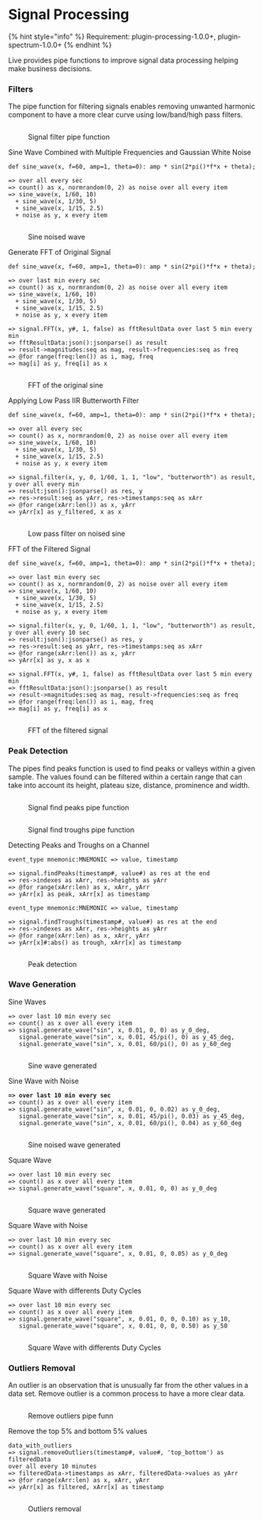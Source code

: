 # Signal Processing

{% hint style="info" %}
Requirement: plugin-processing-1.0.0+, plugin-spectrum-1.0.0+
{% endhint %}

Live provides pipe functions to improve signal data processing helping make business decisions.

### Filters

The pipe function for filtering signals enables removing unwanted harmonic component to have a more clear curve using low/band/high pass filters.

<figure><img src="../.gitbook/assets/image (2).png" alt=""><figcaption><p>Signal filter pipe function</p></figcaption></figure>

Sine Wave Combined with Multiple Frequencies and Gaussian White Noise

```
def sine_wave(x, f=60, amp=1, theta=0): amp * sin(2*pi()*f*x + theta);

=> over all every sec
=> count() as x, normrandom(0, 2) as noise over all every item
=> sine_wave(x, 1/60, 10)
  + sine_wave(x, 1/30, 5)
  + sine_wave(x, 1/15, 2.5)
  + noise as y, x every item

```

<figure><img src="https://lh5.googleusercontent.com/Q2vLpq__BeVYfHcyn5YxCs3JD5Nd73E4FCCzSGJTljShpC0TBJZH1Xyph5IDKZVa2tx48K2ZFMWYv0qWop_jkK9YyewK8LwmGK86At6SpKvOyLtf0sNzw8e0oW_mOeoKCk0TU5RDx-I8Mo0_1aqNCvGFSObo0kZIv5LYaf_B80SbT1szXju1iHt6K_A-" alt=""><figcaption><p>Sine noised wave</p></figcaption></figure>

Generate FFT of Original Signal

```
def sine_wave(x, f=60, amp=1, theta=0): amp * sin(2*pi()*f*x + theta);

=> over last min every sec
=> count() as x, normrandom(0, 2) as noise over all every item
=> sine_wave(x, 1/60, 10)
  + sine_wave(x, 1/30, 5)
  + sine_wave(x, 1/15, 2.5)
  + noise as y, x every item

=> signal.FFT(x, y#, 1, false) as fftResultData over last 5 min every min
=> fftResultData:json():jsonparse() as result
=> result->magnitudes:seq as mag, result->frequencies:seq as freq
=> @for range(freq:len()) as i, mag, freq
=> mag[i] as y, freq[i] as x
```

<figure><img src="https://lh3.googleusercontent.com/hgs7RLJiwCEt1fqZTS31TkwbVADk2D3-pq-GiSig5wYqRR7-BJ4d1WZc2gGnd09fQMCWrxIzAb9ZOla72XzehWFZcDMlMQ44QliWJAMk6U111fcoWbRyGkPA86zHcsbjqx0hT6NpoqpoW31SJW_V9MpIe3cvtGoB9TVOXHynt5Xnjwv8Y_EX5KxCXu_R" alt=""><figcaption><p>FFT of the original sine</p></figcaption></figure>

Applying Low Pass IIR Butterworth Filter

```
def sine_wave(x, f=60, amp=1, theta=0): amp * sin(2*pi()*f*x + theta);

=> over all every sec
=> count() as x, normrandom(0, 2) as noise over all every item
=> sine_wave(x, 1/60, 10)
  + sine_wave(x, 1/30, 5)
  + sine_wave(x, 1/15, 2.5)
  + noise as y, x every item
 
=> signal.filter(x, y, 0, 1/60, 1, 1, "low", "butterworth") as result, 
y over all every min
=> result:json():jsonparse() as res, y
=> res->result:seq as yArr, res->timestamps:seq as xArr
=> @for range(xArr:len()) as x, yArr
=> yArr[x] as y_filtered, x as x
```

<figure><img src="https://lh6.googleusercontent.com/Xi_Ti1Y7zTlRGhAeWpSJH_vUNM7B6_robK2qywsfv1PvdQLObN1C4P7mutPbI2IDOUDBDURemfQ4HeosMd6NY7D0UM5wSMIJl2flKBSmic8tVsNuf7TtHbnlZoRAT7oN4ie-EzjpwlbEyOROLJKpFQcAX4dGFwxIonumTUg8QP2fnd97AW8jSk_Tuc5k" alt=""><figcaption><p>Low pass filter on noised sine</p></figcaption></figure>

FFT of the Filtered Signal

```
def sine_wave(x, f=60, amp=1, theta=0): amp * sin(2*pi()*f*x + theta);

=> over last min every sec
=> count() as x, normrandom(0, 2) as noise over all every item
=> sine_wave(x, 1/60, 10)
  + sine_wave(x, 1/30, 5)
  + sine_wave(x, 1/15, 2.5)
  + noise as y, x every item
 
=> signal.filter(x, y, 0, 1/60, 1, 1, "low", "butterworth") as result, 
y over all every 10 sec
=> result:json():jsonparse() as res, y
=> res->result:seq as yArr, res->timestamps:seq as xArr
=> @for range(xArr:len()) as x, yArr
=> yArr[x] as y, x as x

=> signal.FFT(x, y#, 1, false) as fftResultData over last 5 min every min
=> fftResultData:json():jsonparse() as result
=> result->magnitudes:seq as mag, result->frequencies:seq as freq
=> @for range(freq:len()) as i, mag, freq
=> mag[i] as y, freq[i] as x
```

<figure><img src="https://lh4.googleusercontent.com/21yS_G3k5tojgEO0UbVUsEeUt9bzchcXSdCppmRHvRYK9HkPvRWIX99Q8czX0VUkDECgvyQqAuqKjLlSM9S6L0-mSc3KllbSNztsnciM9xwu5ZUxml2mL7hdekkxA5SO1WkC9762UzSS2dXENdBDSHfFuiy4R6vP-eMUPySrYZUlP1wA1E1akYnRMQTE" alt=""><figcaption><p>FFT of the filtered signal</p></figcaption></figure>

### Peak Detection

The pipes find peaks function is used to find peaks or valleys within a given sample. The values found can be filtered within a certain range that can take into account its height, plateau size, distance, prominence and width.

<figure><img src="../.gitbook/assets/image (1).png" alt=""><figcaption><p>Signal find peaks pipe function</p></figcaption></figure>

<figure><img src="../.gitbook/assets/image (3).png" alt=""><figcaption><p>Signal find troughs pipe function</p></figcaption></figure>

Detecting Peaks and Troughs on a Channel

```
event_type mnemonic:MNEMONIC => value, timestamp

=> signal.findPeaks(timestamp#, value#) as res at the end
=> res->indexes as xArr, res->heights as yArr
=> @for range(xArr:len) as x, xArr, yArr
=> yArr[x] as peak, xArr[x] as timestamp
```

```
event_type mnemonic:MNEMONIC => value, timestamp

=> signal.findTroughs(timestamp#, value#) as res at the end
=> res->indexes as xArr, res->heights as yArr
=> @for range(xArr:len) as x, xArr, yArr
=> yArr[x]#:abs() as trough, xArr[x] as timestamp

```

<figure><img src="https://lh4.googleusercontent.com/1GQeuikmQpQ_aI-KqnGdWhyudpEGvVQFzlQQ3ZjWF70liBBmulYWa03DIFBMIJ7WUpgwKd8-aftpASr9TdNpsaxAogE5oiD0hf67WRLjHcjHjAt5ZXBunFOuAqyTN4i6_SFRC8WcAAOBLGH0gcicxcvrf8q-eJJ_HrHlvlfhL04_8w5Z3tyc4zehXNat" alt=""><figcaption><p>Peak detection</p></figcaption></figure>

### Wave Generation

Sine Waves

```
=> over last 10 min every sec
=> count() as x over all every item
=> signal.generate_wave("sin", x, 0.01, 0, 0) as y_0_deg,
   signal.generate_wave("sin", x, 0.01, 45/pi(), 0) as y_45_deg,
   signal.generate_wave("sin", x, 0.01, 60/pi(), 0) as y_60_deg
```

<figure><img src="https://lh3.googleusercontent.com/FbBoC15c2uXU8HqVcqQgC7GZm4P_Oh8As-FakcqEVOS3NQUD_SbUckyweRtzB_ufaUOTkrNs7qD-c3Bx1gzuxGEP6dJgvf_XtRVudbPCGtnxqHJUO4-x7x7VScRWjfDN_Tvfl6vOBYgKF_ySbUH7YBWNSR7flALHi7eJURG3RcYANceiKzo-zNehUId8kg" alt=""><figcaption><p>Sine wave generated</p></figcaption></figure>

Sine Wave with Noise

<pre><code><strong>=> over last 10 min every sec
</strong>=> count() as x over all every item
=> signal.generate_wave("sin", x, 0.01, 0, 0.02) as y_0_deg,
   signal.generate_wave("sin", x, 0.01, 45/pi(), 0.03) as y_45_deg,
   signal.generate_wave("sin", x, 0.01, 60/pi(), 0.04) as y_60_deg
</code></pre>

<figure><img src="https://lh6.googleusercontent.com/dLqGKauaO7wVE_iFa7TuEuN8gC_40idZWPV2YN-QYLZvvFevgDmP8EjqLM9_VzPSSn3Ju248CBaoXRnnN1vtV6xatRTdHDAnRcCCurT1GQFsnMIsQxFFPk5jpMDOrZXJ5-m2DbZL1z3Sh9EqUd0QOnLLJfzHdRk0Bob3ZRzrpHIIhRNFgP-d2EszjYProQ" alt=""><figcaption><p>Sine noised wave generated</p></figcaption></figure>

Square Wave

```
=> over last 10 min every sec
=> count() as x over all every item
=> signal.generate_wave("square", x, 0.01, 0, 0) as y_0_deg
```

<figure><img src="https://lh3.googleusercontent.com/R1DeSWP3l85Ky1BkhUWM6rhA0XRgxiQU0R1CfziONEX1zNrd4y4QOs2rY3mC7TnkQaFAewVQojLdiSNGnw_ikJnmyCd8UaQ7ltqVvkHCYzOyeo8jP4g9Y6A1sx0mX_hqxyysbXHjGqqQ8CK4IlBCMxm1YpHXj7VSZBAvQdakd_Kc8DhGNLWxor1Lcv92pQ" alt=""><figcaption><p>Square wave generated</p></figcaption></figure>

Square Wave with Noise

```
=> over last 10 min every sec
=> count() as x over all every item
=> signal.generate_wave("square", x, 0.01, 0, 0.05) as y_0_deg
```

<figure><img src="https://lh3.googleusercontent.com/nbWoPkiMYDwnswwynocjpJvlzx-OB7DfSw8j4HlSGs-llyy2nA5prHHlmP2wCHCDhVFGGdR6y9Z0jnKUf9xONdW18R8Aoha3U6EEfXFg1vi8iH9DbnEeca1IODN8ko7npitYH6NpiTVwNtWVpLzGlhDO4ov92Ebc0rVJvziqe8jZ_hScHNyYyaZNkRjPdw" alt=""><figcaption><p>Square Wave with Noise</p></figcaption></figure>

Square Wave with differents Duty Cycles

```
=> over last 10 min every sec
=> count() as x over all every item
=> signal.generate_wave("square", x, 0.01, 0, 0, 0.10) as y_10,
   signal.generate_wave("square", x, 0.01, 0, 0, 0.50) as y_50
```

<figure><img src="https://lh3.googleusercontent.com/oC_-dxCrDoAjrcFxq8ql-ZutgG0lb8XYBs1bcF62ARykVke-aLiAdR8BkQ5IFkNHlqbopzE_6GkoDhlU6cvt9zvtEdZm8OI7EmKJVS-_GPAEafg4czcdWGNP79ym3MokPySjR63eK2lbgYZTFp_qeLFfeGxm6VIGlPn7GpYZ7WI7kOMAd1bKWAzsvbsqGg" alt=""><figcaption><p>Square Wave with differents Duty Cycles</p></figcaption></figure>

### Outliers Removal

An outlier is an observation that is unusually far from the other values in a data set. Remove outlier is a common process to have a more clear data.

<figure><img src="../.gitbook/assets/image.png" alt=""><figcaption><p>Remove outliers pipe funn</p></figcaption></figure>

Remove the top 5% and bottom 5% values

```
data_with_outliers
=> signal.removeOutliers(timestamp#, value#, 'top_bottom') as filteredData 
over all every 10 minutes
=> filteredData->timestamps as xArr, filteredData->values as yArr
=> @for range(xArr:len) as x, xArr, yArr
=> yArr[x] as filtered, xArr[x] as timestamp
```

<figure><img src="https://lh6.googleusercontent.com/V1rD9BdoUHpsDotatmDYKVD3OM2L7tvPIKlhJ3UsU_icOwH3XcJLHIFC8kM6ki5T8FgXoyYHusRrW24jC6B209c4Jk4t_5U0La4dSDbz6WlebIu153vfi2gABVK6LupYQsQT1oeTFHePW_u6eUGgFI5O16ftMgpfP7xjictgaOT5lK4Ih5fhY19ZXWu6wA" alt=""><figcaption><p>Outliers removal</p></figcaption></figure>
